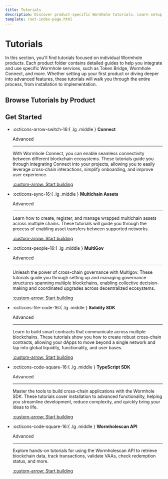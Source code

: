 ```yaml
---
title: Tutorials
description: Discover product-specific Wormhole tutorials. Learn setup, integration, and advanced features to develop cross-chain apps confidently.
template: root-index-page.html
---
```


# Tutorials

In this section, you'll find tutorials focused on individual Wormhole products. Each product folder contains detailed guides to help you integrate and use specific Wormhole services, such as Token Bridge, Wormhole Connect, and more. Whether setting up your first product or diving deeper into advanced features, these tutorials will walk you through the entire process, from installation to implementation.

## Browse Tutorials by Product

## Get Started

<div class="grid cards" markdown>

-   :octicons-arrow-switch-16:{ .lg .middle } **Connect** 

    <span class="badge advanced">Advanced</span>

    ---
    
    With Wormhole Connect, you can enable seamless connectivity between different blockchain ecosystems. These tutorials guide you through integrating Connect into your projects, allowing you to easily leverage cross-chain interactions, simplify onboarding, and improve user experience.

    [:custom-arrow: Start building](/docs/tutorials/connect/)

-   :octicons-sync-16:{ .lg .middle } **Multichain Assets**

    <span class="badge advanced">Advanced</span>

    ---

    Learn how to create, register, and manage wrapped multichain assets across multiple chains. These tutorials will guide you through the process of enabling asset transfers between supported networks.

    [:custom-arrow: Start building](/docs/tutorials/multichain-assets/)

-   :octicons-people-16:{ .lg .middle } **MultiGov**

    <span class="badge advanced">Advanced</span>

    ---

    Unleash the power of cross-chain governance with Multigov. These tutorials guide you through setting up and managing governance structures spanning multiple blockchains, enabling collective decision-making and coordinated upgrades across decentralized ecosystems.

    [:custom-arrow: Start building](/docs/tutorials/multigov/)

-   :octicons-file-code-16:{ .lg .middle } **Solidity SDK**

    <span class="badge advanced">Advanced</span>

    ---

    Learn to build smart contracts that communicate across multiple blockchains. These tutorials show you how to create robust cross-chain contracts, allowing your dApps to move beyond a single network and tap into global liquidity, functionality, and user bases.

    [:custom-arrow: Start building](/docs/tutorials/solidity-sdk/)

-   :octicons-code-square-16:{ .lg .middle } **TypeScript SDK**

    <span class="badge advanced">Advanced</span>

    ---

    Master the tools to build cross-chain applications with the Wormhole SDK. These tutorials cover installation to advanced functionality, helping you streamline development, reduce complexity, and quickly bring your ideas to life. 

    [:custom-arrow: Start building](/docs/tutorials/typescript-sdk/)

-   :octicons-code-square-16:{ .lg .middle } **Wormholescan API**

    <span class="badge advanced">Advanced</span>

    ---

    Explore hands-on tutorials for using the Wormholescan API to retrieve blockchain data, track transactions, validate VAAs, check redemption status, and more.

    [:custom-arrow: Start building](/docs/tutorials/wormholescan/)

</div>
